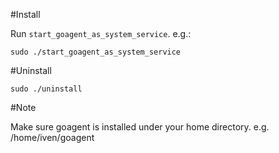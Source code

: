 #Install

Run `start_goagent_as_system_service`. e.g.:

    sudo ./start_goagent_as_system_service

#Uninstall

    sudo ./uninstall

#Note

Make sure goagent is installed under your home directory. e.g. /home/iven/goagent
